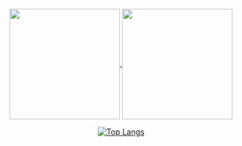 <br>
<div align="center">
  <a href="https://github.com/ukimahfuda">
  <img height=200 align="center" src="https://github-readme-stats.vercel.app/api?username=ukimahfuda&show_icons=true&theme=transparent&hide_border=true&border_radius=20&card_width=325&include_all_commits=true&count_private=true" />
</a>
<a>
  <img height=200 align="center" src="https://github-readme-streak-stats.herokuapp.com?user=Uki%20Mahfuda&theme=transparent&hide_border=true&border_radius=20&card_width=325)]https://git.io/streak-stats" />
</a>    

  <a href="https://github.com/ukimahfuda">
    
  [![Top Langs](https://github-readme-stats.vercel.app/api/top-langs/?username=ukimahfuda&layout=donut&theme=transparent&hide_border=true&hide=,SCSS,CSS,HTML,Less,Cmake )](https://github.com/anuraghazra/github-readme-stats)
</a>
</div>






